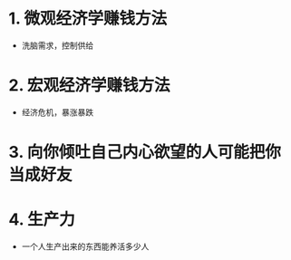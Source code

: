 # 1. 微观经济学赚钱方法
- 洗脑需求，控制供给

# 2. 宏观经济学赚钱方法
- 经济危机，暴涨暴跌

# 3. 向你倾吐自己内心欲望的人可能把你当成好友

# 4. 生产力
- 一个人生产出来的东西能养活多少人


